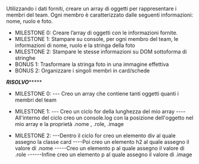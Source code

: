 Utilizzando i dati forniti, creare un array di oggetti per rappresentare i membri del team.
Ogni membro è caratterizzato dalle seguenti informazioni: nome, ruolo e foto.

- MILESTONE 0:
Creare l’array di oggetti con le informazioni fornite.
- MILESTONE 1:
Stampare su console, per ogni membro del team, le informazioni di nome, ruolo e la stringa della foto
- MILESTONE 2:
Stampare le stesse informazioni su DOM sottoforma di stringhe
- BONUS 1:
Trasformare la stringa foto in una immagine effettiva
- BONUS 2:
Organizzare i singoli membri in card/schede

*****************RISOLVO**********************

- MILESTONE 0:
--- Creo un array che contiene tanti oggetti quanti i membri del team

- MILESTONE 1:
--- Creo un ciclo for della lunghezza del mio array
----All'interno del ciclo creo un console.log con la posizione dell'oggetto nel mio array e  la proprietà .nome , .role, .image

- MILESTONE 2:
---Dentro il ciclo for creo un elemento div al quale assegno la classe card
----Poi creo un elemento h2 al quale assegno il valore di .nome
-----Creo un elemento p al quale assegno il valore di .role 
------Infine creo un elemento p al quale assegno il valore di .image